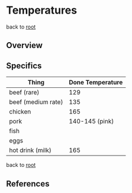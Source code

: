 # Temperatures

back to [root](../README.md)

## Overview

## Specifics

| Thing			| Done Temperature 					|
| ------------- | --------------------------------- |
| beef (rare) | 129 |
| beef (medium rate)| 135								|
| chicken		| 165								|
| pork			| 140-145 (pink)					|
| fish			|									|
| eggs			|									|
| hot drink (milk) | 165 |

back to [root](../README.md)

## References
